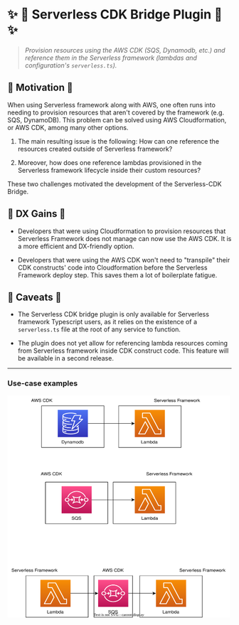 # :sparkles: :rocket: Serverless CDK Bridge Plugin :rocket: :sparkles:

> _Provision resources using the AWS CDK (SQS, Dynamodb, etc.) and reference them in the Serverless framework (lambdas and configuration's `serverless.ts`)._

## :muscle: Motivation :muscle:

When using Serverless framework along with AWS, one often runs into needing to provision resources that aren't covered by the framework (e.g. SQS, DynamoDB). This problem can be solved using AWS Cloudformation, or AWS CDK, among many other options.

1. The main resulting issue is the following: How can one reference the resources created outside of Serverless framework?

2. Moreover, how does one reference lambdas provisioned in the Serverless framework lifecycle inside their custom resources?

These two challenges motivated the development of the Serverless-CDK Bridge.

## :gift: DX Gains :gift:

- Developers that were using Cloudformation to provision resources that Serverless Framework does not manage can now use the AWS CDK. It is a more efficient and DX-friendly option.

- Developers that were using the AWS CDK won't need to "transpile" their CDK constructs' code into Cloudformation before the Serverless Framework deploy step. This saves them a lot of boilerplate fatigue.

## :raised_hands: Caveats :raised_hands:

- The Serverless CDK bridge plugin is only available for Serverless framework Typescript users, as it relies on the existence of a `serverless.ts` file at the root of any service to function.

- The plugin does not yet allow for referencing lambda resources coming from Serverless framework inside CDK construct code. This feature will be available in a second release.

---

### Use-case examples

<img width="500" height="500" src="./static/lambda-sqs-lambda.drawio.svg"/>
